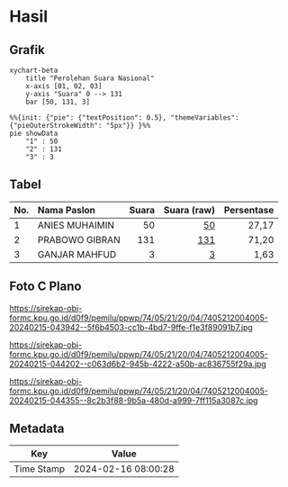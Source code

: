 # Hasil

## Grafik

```mermaid
xychart-beta
    title "Perolehan Suara Nasional"
    x-axis [01, 02, 03]
    y-axis "Suara" 0 --> 131
    bar [50, 131, 3]
```

```mermaid
%%{init: {"pie": {"textPosition": 0.5}, "themeVariables": {"pieOuterStrokeWidth": "5px"}} }%%
pie showData
    "1" : 50
    "2" : 131
    "3" : 3
```

## Tabel

| No. | Nama Paslon    | Suara | Suara (raw) | Persentase |
|:--- |:-------------- | -----:| -----------:| ----------:|
| 1   | ANIES MUHAIMIN | 50    | [50][p-1]   | 27,17      |
| 2   | PRABOWO GIBRAN | 131   | [131][p-2]  | 71,20      |
| 3   | GANJAR MAHFUD  | 3     | [3][p-3]    | 1,63       |


[p-1]: https://github.com/gigit-pemilu/pemilu-2024/blob/main/pilpres/hitung-suara/sub/74-sulawesi-tenggara/sub/05-konawe-selatan/sub/21-basala/sub/2004-lipumasagena/sub/005-tps/sub/paslon-1.txt
[p-2]: https://github.com/gigit-pemilu/pemilu-2024/blob/main/pilpres/hitung-suara/sub/74-sulawesi-tenggara/sub/05-konawe-selatan/sub/21-basala/sub/2004-lipumasagena/sub/005-tps/sub/paslon-2.txt
[p-3]: https://github.com/gigit-pemilu/pemilu-2024/blob/main/pilpres/hitung-suara/sub/74-sulawesi-tenggara/sub/05-konawe-selatan/sub/21-basala/sub/2004-lipumasagena/sub/005-tps/sub/paslon-3.txt

## Foto C Plano

https://sirekap-obj-formc.kpu.go.id/d0f9/pemilu/ppwp/74/05/21/20/04/7405212004005-20240215-043942--5f6b4503-cc1b-4bd7-9ffe-f1e3f89091b7.jpg

https://sirekap-obj-formc.kpu.go.id/d0f9/pemilu/ppwp/74/05/21/20/04/7405212004005-20240215-044202--c063d6b2-945b-4222-a50b-ac836755f29a.jpg

https://sirekap-obj-formc.kpu.go.id/d0f9/pemilu/ppwp/74/05/21/20/04/7405212004005-20240215-044355--8c2b3f88-9b5a-480d-a999-7ff115a3087c.jpg


## Metadata

| Key        | Value               |
| ---------- | ------------------- |
| Time Stamp | 2024-02-16 08:00:28 |



